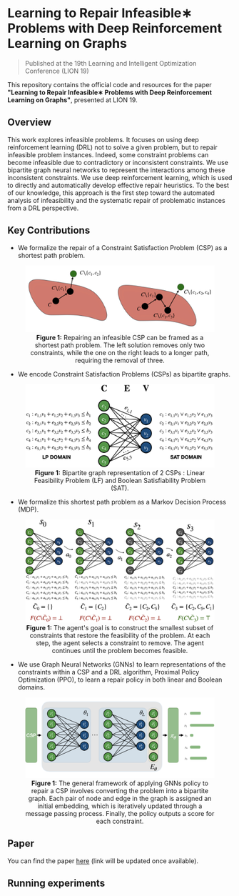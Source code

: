 # Learning to Repair Infeasible∗ Problems with Deep Reinforcement Learning on Graphs

> Published at the 19th Learning and Intelligent Optimization Conference (LION 19)

This repository contains the official code and resources for the paper **"Learning to Repair Infeasible∗ Problems with Deep Reinforcement Learning on Graphs"**, presented at LION 19.

## Overview

This work explores infeasible problems. It focuses on using deep reinforcement learning (DRL) not to solve a given problem, but to repair infeasible problem instances. Indeed, some constraint problems can become infeasible due to contradictory or inconsistent constraints. We use bipartite graph neural networks to represent the interactions among these inconsistent constraints. We use deep reinforcement learning, which is used to directly and automatically develop effective repair heuristics. To the best of our knowledge, this approach is the first step toward the automated analysis of infeasibility and the systematic repair of problematic instances from a DRL perspective.



## Key Contributions

- We formalize the repair of a Constraint Satisfaction Problem (CSP) as a shortest path problem.

<figure style="text-align: center;">
  <img src="images/shortest_path_max_fs.png" alt="Repair example" width="500"/>
  <figcaption><b>Figure 1:</b> Repairing an infeasible CSP can be framed as a shortest path problem. The left solution removes only two constraints, while the one on the right leads to a longer path, requiring the removal of three.</figcaption>
</figure>


- We encode Constraint Satisfaction Problems (CSPs) as bipartite graphs.

<figure style="text-align: center;">
  <img src="images/lp_sat_bipartite.png" alt="Repair example" width="500"/>
  <figcaption><b>Figure 1:</b> Bipartite graph
representation of 2 CSPs : Linear Feasibility Problem (LF) and Boolean Satisfiability Problem (SAT).</figcaption>
</figure>

- We formalize this shortest path problem as a Markov Decision Process (MDP).

<figure style="text-align: center;">
  <img src="images/max_fs_mdp.png" alt="Repair example" width="500"/>
  <figcaption><b>Figure 1:</b> The agent's goal is to construct the smallest subset of constraints that restore the feasibility of the problem. At each step, the agent selects a constraint to remove. The agent continues until the problem becomes feasible.</figcaption>
</figure>
  

- We use Graph Neural Networks (GNNs) to learn representations of the constraints within a CSP and a DRL algorithm, Proximal Policy Optimization (PPO), to learn a repair policy in both linear and Boolean domains.
<figure style="text-align: center;">
  <img src="images/architecture.png" alt="Repair example" width="600"/>
  <figcaption><b>Figure 1:</b> The general framework of applying GNNs policy to repair a CSP involves converting the problem into a bipartite graph. Each pair of node and edge in the graph is assigned an initial embedding, which is iteratively updated through a message passing process. Finally, the policy outputs a score for each constraint.</figcaption>
</figure>

## Paper

You can find the paper [here](#) (link will be updated once available).

## Running experiments